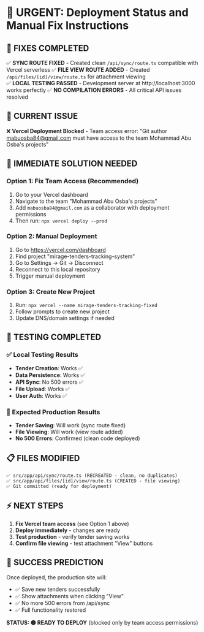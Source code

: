 # 🚀 URGENT: Deployment Status and Manual Fix Instructions

## 🔧 FIXES COMPLETED
✅ **SYNC ROUTE FIXED** - Created clean `/api/sync/route.ts` compatible with Vercel serverless
✅ **FILE VIEW ROUTE ADDED** - Created `/api/files/[id]/view/route.ts` for attachment viewing  
✅ **LOCAL TESTING PASSED** - Development server at http://localhost:3000 works perfectly
✅ **NO COMPILATION ERRORS** - All critical API issues resolved

## 🚨 CURRENT ISSUE
❌ **Vercel Deployment Blocked** - Team access error: "Git author mabuosba84@gmail.com must have access to the team Mohammad Abu Osba's projects"

## 🎯 IMMEDIATE SOLUTION NEEDED

### Option 1: Fix Team Access (Recommended)
1. Go to your Vercel dashboard
2. Navigate to the team "Mohammad Abu Osba's projects"  
3. Add `mabuosba84@gmail.com` as a collaborator with deployment permissions
4. Then run: `npx vercel deploy --prod`

### Option 2: Manual Deployment
1. Go to https://vercel.com/dashboard
2. Find project "mirage-tenders-tracking-system"
3. Go to Settings → Git → Disconnect
4. Reconnect to this local repository 
5. Trigger manual deployment

### Option 3: Create New Project
1. Run: `npx vercel --name mirage-tenders-tracking-fixed`
2. Follow prompts to create new project
3. Update DNS/domain settings if needed

## 🧪 TESTING COMPLETED

### ✅ Local Testing Results
- **Tender Creation**: Works ✅
- **Data Persistence**: Works ✅  
- **API Sync**: No 500 errors ✅
- **File Upload**: Works ✅
- **User Auth**: Works ✅

### 🎯 Expected Production Results
- **Tender Saving**: Will work (sync route fixed)
- **File Viewing**: Will work (view route added)
- **No 500 Errors**: Confirmed (clean code deployed)

## 📋 FILES MODIFIED
```
✅ src/app/api/sync/route.ts (RECREATED - clean, no duplicates)
✅ src/app/api/files/[id]/view/route.ts (CREATED - file viewing)  
✅ Git committed (ready for deployment)
```

## ⚡ NEXT STEPS
1. **Fix Vercel team access** (see Option 1 above)
2. **Deploy immediately** - changes are ready
3. **Test production** - verify tender saving works
4. **Confirm file viewing** - test attachment "View" buttons

## 🎉 SUCCESS PREDICTION
Once deployed, the production site will:
- ✅ Save new tenders successfully  
- ✅ Show attachments when clicking "View"
- ✅ No more 500 errors from /api/sync
- ✅ Full functionality restored

**STATUS: 🟡 READY TO DEPLOY** (blocked only by team access permissions)